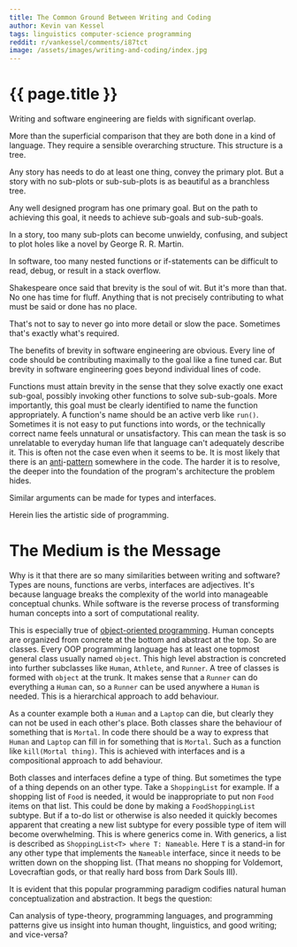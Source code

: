 ```yaml
---
title: The Common Ground Between Writing and Coding
author: Kevin van Kessel
tags: linguistics computer-science programming
reddit: r/vankessel/comments/i87tct
image: /assets/images/writing-and-coding/index.jpg
---
```


# {{ page.title }}

Writing and software engineering are fields with significant overlap.

More than the superficial comparison that they are both done in a kind of language.
They require a sensible overarching structure. This structure is a tree.

Any story has needs to do at least one thing, convey the primary plot.
But a story with no sub-plots or sub-sub-plots is as beautiful as a branchless tree.

Any well designed program has one primary goal.
But on the path to achieving this goal, it needs to achieve sub-goals and sub-sub-goals.

In a story, too many sub-plots can become unwieldy, confusing, and subject to plot holes like a novel by George R. R. Martin.

In software, too many nested functions or if-statements can be difficult to read, debug, or result in a stack overflow.

Shakespeare once said that brevity is the soul of wit.
But it's more than that.
No one has time for fluff.
Anything that is not precisely contributing to what must be said or done has no place.

That's not to say to never go into more detail or slow the pace.
Sometimes that's exactly what's required.

The benefits of brevity in software engineering are obvious.
Every line of code should be contributing maximally to the goal like a fine tuned car.
But brevity in software engineering goes beyond individual lines of code.

Functions must attain brevity in the sense that they solve exactly one exact sub-goal, possibly invoking other functions to solve sub-sub-goals. More importantly, this goal must be clearly identified to name the function appropriately. A function's name should be an active verb like `run()`. Sometimes it is not easy to put functions into words, or the technically correct name feels unnatural or unsatisfactory. This can mean the task is so unrelatable to everyday human life that language can't adequately describe it. This is often not the case even when it seems to be. It is most likely that there is an [anti](https://en.wikipedia.org/wiki/Anti-pattern)-[pattern](https://en.wikipedia.org/wiki/Software_design_pattern) somewhere in the code. The harder it is to resolve, the deeper into the foundation of the program's architecture the problem hides.

Similar arguments can be made for types and interfaces.

Herein lies the artistic side of programming.

# The Medium is the Message

Why is it that there are so many similarities between writing and software? Types are nouns, functions are verbs, interfaces are adjectives. It's because language breaks the complexity of the world into manageable conceptual chunks. While software is the reverse process of transforming human concepts into a sort of computational reality.

This is especially true of [object-oriented programming](https://en.wikipedia.org/wiki/Object-oriented_programming). Human concepts are organized from concrete at the bottom and abstract at the top. So are classes. Every OOP programming language has at least one topmost general class usually named `object`. This high level abstraction is concreted into further subclasses like `Human`, `Athlete`, and `Runner`. A tree of classes is formed with `object` at the trunk. It makes sense that a `Runner` can do everything a `Human` can, so a `Runner` can be used anywhere a `Human` is needed. This is a hierarchical approach to add behaviour.

As a counter example both a `Human` and a `Laptop` can die, but clearly they can not be used in each other's place.
Both classes share the behaviour of something that is `Mortal`.
In code there should be a way to express that `Human` and `Laptop` can fill in for something that is `Mortal`.
Such as a function like `kill(Mortal thing)`.
This is achieved with interfaces and is a compositional approach to add behaviour.

Both classes and interfaces define a type of thing. But sometimes the type of a thing depends on an other type. Take a `ShoppingList` for example. If a shopping list of `Food` is needed, it would be inappropriate to put non `Food` items on that list. This could be done by making a `FoodShoppingList` subtype. But if a to-do list or otherwise is also needed it quickly becomes apparent that creating a new list subtype for every possible type of item will become overwhelming. This is where generics come in. With generics, a list is described as `ShoppingList<T> where T: Nameable`. Here `T` is a stand-in for any other type that implements the `Nameable` interface, since it needs to be written down on the shopping list. (That means no shopping for Voldemort, Lovecraftian gods, or that really hard boss from Dark Souls III).

It is evident that this popular programming paradigm codifies natural human conceptualization and abstraction. It begs the question:

Can analysis of type-theory, programming languages, and programming patterns give us insight into human thought, linguistics, and good writing; and vice-versa?
